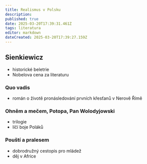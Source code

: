 ```yaml
---
title: Realismus v Polsku
description: 
published: true
date: 2025-03-20T17:39:31.461Z
tags: literatura
editor: markdown
dateCreated: 2025-03-20T17:39:27.159Z
---
```


## Sienkiewicz
- historické beletrie
- Nobelova cena za literaturu

### Quo vadis
- román o životě pronásledování prvních křesťanů v Nerově Římě

### Ohněm a mečem, Potopa, Pan Wolodyjowski
- trilogie
- líčí boje Poláků

### Pouští a pralesem
- dobrodružný cestopis pro mládež
- děj v Africe